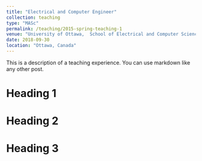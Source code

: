 ```yaml
---
title: "Electrical and Computer Engineer"
collection: teaching
type: "MASc"
permalink: /teaching/2015-spring-teaching-1
venue: "University of Ottawa,  School of Electrical and Computer Science."
date: 2018-09-30
location: "Ottawa, Canada"
---
```


This is a description of a teaching experience. You can use markdown like any other post.

Heading 1
======

Heading 2
======

Heading 3
======
